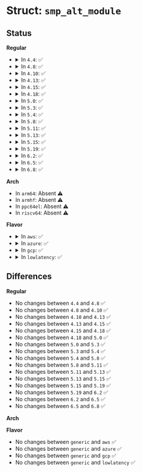 # Struct: <code>smp_alt_module</code>

## Status
<b>Regular</b>
<ul>
<li>
<details>
<summary>In <code>4.4</code>: ✅</summary>

```c
struct smp_alt_module {
    struct module *mod;
    char *name;
    const s32 *locks;
    const s32 *locks_end;
    u8 *text;
    u8 *text_end;
    struct list_head next;
};
```
</details>
</li>
<li>
<details>
<summary>In <code>4.8</code>: ✅</summary>

```c
struct smp_alt_module {
    struct module *mod;
    char *name;
    const s32 *locks;
    const s32 *locks_end;
    u8 *text;
    u8 *text_end;
    struct list_head next;
};
```
</details>
</li>
<li>
<details>
<summary>In <code>4.10</code>: ✅</summary>

```c
struct smp_alt_module {
    struct module *mod;
    char *name;
    const s32 *locks;
    const s32 *locks_end;
    u8 *text;
    u8 *text_end;
    struct list_head next;
};
```
</details>
</li>
<li>
<details>
<summary>In <code>4.13</code>: ✅</summary>

```c
struct smp_alt_module {
    struct module *mod;
    char *name;
    const s32 *locks;
    const s32 *locks_end;
    u8 *text;
    u8 *text_end;
    struct list_head next;
};
```
</details>
</li>
<li>
<details>
<summary>In <code>4.15</code>: ✅</summary>

```c
struct smp_alt_module {
    struct module *mod;
    char *name;
    const s32 *locks;
    const s32 *locks_end;
    u8 *text;
    u8 *text_end;
    struct list_head next;
};
```
</details>
</li>
<li>
<details>
<summary>In <code>4.18</code>: ✅</summary>

```c
struct smp_alt_module {
    struct module *mod;
    char *name;
    const s32 *locks;
    const s32 *locks_end;
    u8 *text;
    u8 *text_end;
    struct list_head next;
};
```
</details>
</li>
<li>
<details>
<summary>In <code>5.0</code>: ✅</summary>

```c
struct smp_alt_module {
    struct module *mod;
    char *name;
    const s32 *locks;
    const s32 *locks_end;
    u8 *text;
    u8 *text_end;
    struct list_head next;
};
```
</details>
</li>
<li>
<details>
<summary>In <code>5.3</code>: ✅</summary>

```c
struct smp_alt_module {
    struct module *mod;
    char *name;
    const s32 *locks;
    const s32 *locks_end;
    u8 *text;
    u8 *text_end;
    struct list_head next;
};
```
</details>
</li>
<li>
<details>
<summary>In <code>5.4</code>: ✅</summary>

```c
struct smp_alt_module {
    struct module *mod;
    char *name;
    const s32 *locks;
    const s32 *locks_end;
    u8 *text;
    u8 *text_end;
    struct list_head next;
};
```
</details>
</li>
<li>
<details>
<summary>In <code>5.8</code>: ✅</summary>

```c
struct smp_alt_module {
    struct module *mod;
    char *name;
    const s32 *locks;
    const s32 *locks_end;
    u8 *text;
    u8 *text_end;
    struct list_head next;
};
```
</details>
</li>
<li>
<details>
<summary>In <code>5.11</code>: ✅</summary>

```c
struct smp_alt_module {
    struct module *mod;
    char *name;
    const s32 *locks;
    const s32 *locks_end;
    u8 *text;
    u8 *text_end;
    struct list_head next;
};
```
</details>
</li>
<li>
<details>
<summary>In <code>5.13</code>: ✅</summary>

```c
struct smp_alt_module {
    struct module *mod;
    char *name;
    const s32 *locks;
    const s32 *locks_end;
    u8 *text;
    u8 *text_end;
    struct list_head next;
};
```
</details>
</li>
<li>
<details>
<summary>In <code>5.15</code>: ✅</summary>

```c
struct smp_alt_module {
    struct module *mod;
    char *name;
    const s32 *locks;
    const s32 *locks_end;
    u8 *text;
    u8 *text_end;
    struct list_head next;
};
```
</details>
</li>
<li>
<details>
<summary>In <code>5.19</code>: ✅</summary>

```c
struct smp_alt_module {
    struct module *mod;
    char *name;
    const s32 *locks;
    const s32 *locks_end;
    u8 *text;
    u8 *text_end;
    struct list_head next;
};
```
</details>
</li>
<li>
<details>
<summary>In <code>6.2</code>: ✅</summary>

```c
struct smp_alt_module {
    struct module *mod;
    char *name;
    const s32 *locks;
    const s32 *locks_end;
    u8 *text;
    u8 *text_end;
    struct list_head next;
};
```
</details>
</li>
<li>
<details>
<summary>In <code>6.5</code>: ✅</summary>

```c
struct smp_alt_module {
    struct module *mod;
    char *name;
    const s32 *locks;
    const s32 *locks_end;
    u8 *text;
    u8 *text_end;
    struct list_head next;
};
```
</details>
</li>
<li>
<details>
<summary>In <code>6.8</code>: ✅</summary>

```c
struct smp_alt_module {
    struct module *mod;
    char *name;
    const s32 *locks;
    const s32 *locks_end;
    u8 *text;
    u8 *text_end;
    struct list_head next;
};
```
</details>
</li>
</ul>
<b>Arch</b>
<ul>
<li>
In <code>arm64</code>: Absent ⚠️
</li>
<li>
In <code>armhf</code>: Absent ⚠️
</li>
<li>
In <code>ppc64el</code>: Absent ⚠️
</li>
<li>
In <code>riscv64</code>: Absent ⚠️
</li>
</ul>
<b>Flavor</b>
<ul>
<li>
<details>
<summary>In <code>aws</code>: ✅</summary>

```c
struct smp_alt_module {
    struct module *mod;
    char *name;
    const s32 *locks;
    const s32 *locks_end;
    u8 *text;
    u8 *text_end;
    struct list_head next;
};
```
</details>
</li>
<li>
<details>
<summary>In <code>azure</code>: ✅</summary>

```c
struct smp_alt_module {
    struct module *mod;
    char *name;
    const s32 *locks;
    const s32 *locks_end;
    u8 *text;
    u8 *text_end;
    struct list_head next;
};
```
</details>
</li>
<li>
<details>
<summary>In <code>gcp</code>: ✅</summary>

```c
struct smp_alt_module {
    struct module *mod;
    char *name;
    const s32 *locks;
    const s32 *locks_end;
    u8 *text;
    u8 *text_end;
    struct list_head next;
};
```
</details>
</li>
<li>
<details>
<summary>In <code>lowlatency</code>: ✅</summary>

```c
struct smp_alt_module {
    struct module *mod;
    char *name;
    const s32 *locks;
    const s32 *locks_end;
    u8 *text;
    u8 *text_end;
    struct list_head next;
};
```
</details>
</li>
</ul>

## Differences
<b>Regular</b>
<ul>
<li>
No changes between <code>4.4</code> and <code>4.8</code> ✅
</li>
<li>
No changes between <code>4.8</code> and <code>4.10</code> ✅
</li>
<li>
No changes between <code>4.10</code> and <code>4.13</code> ✅
</li>
<li>
No changes between <code>4.13</code> and <code>4.15</code> ✅
</li>
<li>
No changes between <code>4.15</code> and <code>4.18</code> ✅
</li>
<li>
No changes between <code>4.18</code> and <code>5.0</code> ✅
</li>
<li>
No changes between <code>5.0</code> and <code>5.3</code> ✅
</li>
<li>
No changes between <code>5.3</code> and <code>5.4</code> ✅
</li>
<li>
No changes between <code>5.4</code> and <code>5.8</code> ✅
</li>
<li>
No changes between <code>5.8</code> and <code>5.11</code> ✅
</li>
<li>
No changes between <code>5.11</code> and <code>5.13</code> ✅
</li>
<li>
No changes between <code>5.13</code> and <code>5.15</code> ✅
</li>
<li>
No changes between <code>5.15</code> and <code>5.19</code> ✅
</li>
<li>
No changes between <code>5.19</code> and <code>6.2</code> ✅
</li>
<li>
No changes between <code>6.2</code> and <code>6.5</code> ✅
</li>
<li>
No changes between <code>6.5</code> and <code>6.8</code> ✅
</li>
</ul>
<b>Arch</b>
<ul>
</ul>
<b>Flavor</b>
<ul>
<li>
No changes between <code>generic</code> and <code>aws</code> ✅
</li>
<li>
No changes between <code>generic</code> and <code>azure</code> ✅
</li>
<li>
No changes between <code>generic</code> and <code>gcp</code> ✅
</li>
<li>
No changes between <code>generic</code> and <code>lowlatency</code> ✅
</li>
</ul>
